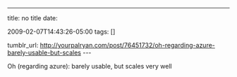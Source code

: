 ---
title: no title
date:

 2009-02-07T14:43:26-05:00 
tags:  []

tumblr_url:
http://yourpalryan.com/post/76451732/oh-regarding-azure-barely-usable-but-scales
\-\--

Oh (regarding azure): barely usable, but scales very well
